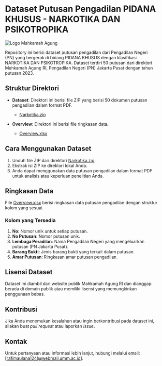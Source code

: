 # Dataset Putusan Pengadilan PIDANA KHUSUS - NARKOTIKA DAN PSIKOTROPIKA

![Logo Mahkamah Agung](https://putusan3.mahkamahagung.go.id/public/frontend/images/logo.png)

Repository ini berisi dataset putusan pengadilan dari Pengadilan Negeri (PN) yang bergerak di bidang PIDANA KHUSUS dengan klasifikasi NARKOTIKA DAN PSIKOTROPIKA. Dataset terdiri 50 putusan dari direktori Mahkamah Agung RI, Pengadilan Negeri (PN) Jakarta Pusat dengan tahun putusan 2023.

## Struktur Direktori

- **Dataset**: Direktori ini berisi file ZIP yang berisi 50 dokumen putusan pengadilan dalam format PDF.
  - [Narkotika.zip](Dataset/Narkotika.zip)

- **Overview**: Direktori ini berisi file ringkasan data.
  - [Overview.xlsx](Overview/Overview.xlsx)

## Cara Menggunakan Dataset

1. Unduh file ZIP dari direktori [Narkotika.zip](Dataset/Narkotika.zip).
2. Ekstrak isi ZIP ke direktori lokal Anda.
3. Anda dapat menggunakan data putusan pengadilan dalam format PDF untuk analisis atau keperluan penelitian Anda.

## Ringkasan Data

File [Overview.xlsx](Overview/Overview.xlsx) berisi ringkasan data putusan pengadilan dengan struktur kolom yang sesuai.

### Kolom yang Tersedia

1. **No**: Nomor unik untuk setiap putusan.
2. **No Putusan**: Nomor putusan unik.
3. **Lembaga Peradilan**: Nama Pengadilan Negeri yang mengeluarkan putusan (PN Jakarta Pusat).
4. **Barang Bukti**: Jenis barang bukti yang terkait dalam putusan.
5. **Amar Putusan**: Ringkasan amar putusan pengadilan.

## Lisensi Dataset

Dataset ini diambil dari website publik Mahkamah Agung RI dan dianggap berada di domain publik atau memiliki lisensi yang memungkinkan penggunaan bebas.

## Kontribusi

Jika Anda menemukan kesalahan atau ingin berkontribusi pada dataset ini, silakan buat *pull request* atau laporkan *issue*.

## Kontak

Untuk pertanyaan atau informasi lebih lanjut, hubungi melalui email: [rafimaulana124l@webmail.umm.ac.id].

